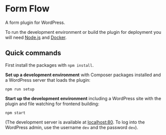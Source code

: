 # Form Flow

A form plugin for WordPress.

To run the development environment or build the plugin for deployment you will need [Node.js](https://nodejs.org) and [Docker](https://www.docker.com/).

## Quick commands

First install the packages with `npm install`.

**Set up a development environment** with Composer packages installed and a WordPress server that loads the plugin:

```
npm run setup
```

**Start up the development environment** including a WordPress site with the plugin and file watching for frontend building:

```
npm start
```

(The development server is available at [localhost:80](http://localhost). To log into the WordPress admin, use the username `dev` and the password `dev`).


